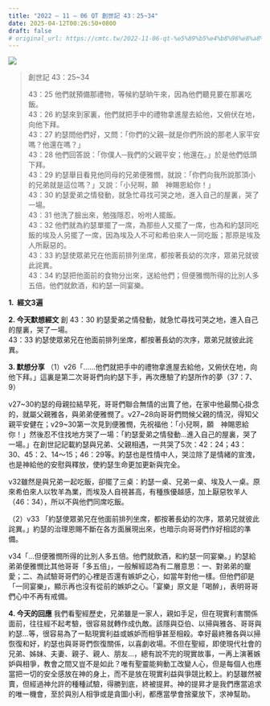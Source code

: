 ```yaml
---
title: "2022 – 11 – 06 QT 創世記 43：25~34"
date: 2025-04-12T00:26:50+0800
draft: false
# original_url: https://cmtc.tw/2022-11-06-qt-%e5%89%b5%e4%b8%96%e8%a8%98-43%ef%bc%9a2534
---
```


![](/images/qt.jpg)
> 創世記 43：25\~34
>
> 43：25 他們就預備那禮物，等候約瑟晌午來，因為他們聽見要在那裏吃飯。  
> 43：26 約瑟來到家裏，他們就把手中的禮物拿進屋去給他，又俯伏在地，向他下拜。  
> 43：27 約瑟問他們好，又問：「你們的父親─就是你們所說的那老人家平安嗎？他還在嗎？」  
> 43：28 他們回答說：「你僕人─我們的父親平安；他還在。」於是他們低頭下拜。  
> 43：29 約瑟舉目看見他同母的兄弟便雅憫，就說：「你們向我所說那頂小的兄弟就是這位嗎？」又說：「小兒啊，願　神賜恩給你！」  
> 43：30 約瑟愛弟之情發動，就急忙尋找可哭之地，進入自己的屋裏，哭了一場。  
> 43：31 他洗了臉出來，勉強隱忍，吩咐人擺飯。  
> 43：32 他們就為約瑟單擺了一席，為那些人又擺了一席，也為和約瑟同吃飯的埃及人另擺了一席，因為埃及人不可和希伯來人一同吃飯；那原是埃及人所厭惡的。  
> 43：33 約瑟使眾弟兄在他面前排列坐席，都按著長幼的次序，眾弟兄就彼此詫異。  
> 43：34 約瑟把他面前的食物分出來，送給他們；但便雅憫所得的比別人多五倍。他們就飲酒，和約瑟一同宴樂。

**1.  經文3遍**

**2. 今天默想經文**
創 43：30 約瑟愛弟之情發動，就急忙尋找可哭之地，進入自己的屋裏，哭了一場。  
43：33 約瑟使眾弟兄在他面前排列坐席，都按著長幼的次序，眾弟兄就彼此詫異。

**3. 默想分享**
（1）v26「……他們就把手中的禮物拿進屋去給他，又俯伏在地，向他下拜。」這裏是第二次哥哥們向約瑟下手，再次應驗了約瑟所作的夢（37：7、9）

v27\~30約瑟的母親拉結早死，哥哥們聯合無情的出賣了他，在家中他最關心掛念的，就屬父親雅各，與弟弟便雅憫了。v27\~28向哥哥們問候父親的情況，得知父親平安健在；v29\~30第一次見到便雅憫，先祝福他：「小兒啊，願　神賜恩給你！」然後忍不住找地方哭了一場：「約瑟愛弟之情發動…進入自己的屋裏，哭了一場。」在創世記記載約瑟與兄弟、父親相遇，一共哭了5次：42：24；43：30、45：2、14～15；46：29等。約瑟也是性情中人，哭泣除了是情緒的宣洩，也是神給他的安慰與釋放，使約瑟生命更加更新與完全。

v32雖然是與兄弟一起吃飯，卻擺了三桌：約瑟一桌、兄弟一桌、埃及人一桌。原來希伯來人以牧羊為業，而埃及人自視甚高，有種族優越感，加上厭惡牧羊人（46：34），所以不與他們同席吃飯。

（2）v33 「約瑟使眾弟兄在他面前排列坐席，都按著長幼的次序，眾弟兄就彼此詫異。」約瑟的治理恩賜不斷在各方面展現出來，也暗示向哥哥們作好相認的準備。

v34「…但便雅憫所得的比別人多五倍。他們就飲酒，和約瑟一同宴樂。」約瑟給弟弟便雅憫比其他哥哥「多五倍」，一般解經認為有二層意思：一、對弟弟的竉愛；二、為試驗哥哥們的心裡是否還有嫉妒之心，如當年對他一樣。但他們卻是「一同宴樂」，顯示再也沒有從前的嫉妒之心。「宴樂」原文是「喝醉」，表明哥哥們心中不再有戒備。

**4. 今天的回應**
我們看聖經歷史，兄弟雖是一家人，親如手足，但在現實利害關係面前，往往經不起考驗，很容易就轉作成仇敵。該隱與亞伯、以掃與雅各、哥哥與約瑟…等，很容易為了一點現實利益或嫉妒而相爭甚至相殺。幸好最終雅各與以掃恢復和好，約瑟也與哥哥們恢復關係，以喜劇收場。不但在聖經，即使現代社會的兄弟、姊妹、夫妻、親子、親人、朋友…，總有說不完的現實故事，一再上演著嫉妒與相爭，教會之間又豈不是如此？唯有聖靈能夠動工改變人心，但是每個人也應當把一切的安全感放在神的身上，而不是放在現實利益與爭競比較上。約瑟雖然被賣，但經過神允許的種種試驗，得勝到底，終被提昇。神的提昇才是我們應當追求的唯一機會，至於與別人相爭或是貪圖小利，都應當學會捨棄放下，求神幫助。
